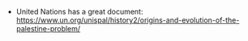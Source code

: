 - United Nations has a great document: https://www.un.org/unispal/history2/origins-and-evolution-of-the-palestine-problem/
